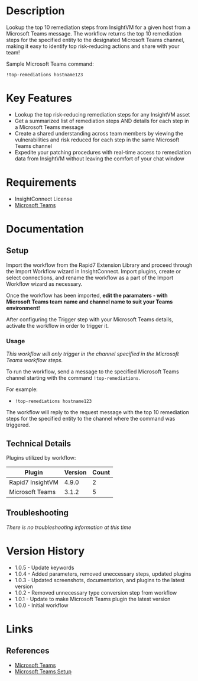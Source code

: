 # Description

Lookup the top 10 remediation steps from InsightVM for a given host from a Microsoft Teams message. The workflow returns the top 10 remediation steps for the specified entity to the designated Microsoft Teams channel, making it easy to identify top risk-reducing actions and share with your team!

Sample Microsoft Teams command:

`!top-remediations hostname123`

# Key Features

* Lookup the top risk-reducing remediation steps for any InsightVM asset
* Get a summarized list of remediation steps AND details for each step in a Microsoft Teams message
* Create a shared understanding across team members by viewing the vulnerabilities and risk reduced for each step in the same Microsoft Teams channel
* Expedite your patching procedures with real-time access to remediation data from InsightVM without leaving the comfort of your chat window

# Requirements

* InsightConnect License
* [Microsoft Teams](https://insightconnect.help.rapid7.com/docs/microsoft-teams)

# Documentation

## Setup

Import the workflow from the Rapid7 Extension Library and proceed through the Import Workflow wizard in InsightConnect. Import plugins, create or select connections, and rename the workflow as a part of the Import Workflow wizard as necessary.

Once the workflow has been imported, **edit the paramaters - with Microsoft Teams team name and channel name to suit your Teams environment!**

After configuring the Trigger step with your Microsoft Teams details, activate the workflow in order to trigger it.

### Usage

*This workflow will only trigger in the channel specified in the Microsoft Teams workflow steps.*

To run the workflow, send a message to the specified Microsoft Teams channel starting with the command `!top-remediations`.

For example:

* `!top-remediations hostname123`

The workflow will reply to the request message with the top 10 remediation steps for the specified entity to the channel where the command was triggered.

## Technical Details

Plugins utilized by workflow:

|Plugin|Version|Count|
|----|----|--------|
|Rapid7 InsightVM|4.9.0|2|
|Microsoft Teams|3.1.2|5|

## Troubleshooting

_There is no troubleshooting information at this time_

# Version History

* 1.0.5 - Update keywords
* 1.0.4 - Added parameters, removed uneccessary steps, updated plugins
* 1.0.3 - Updated screenshots, documentation, and plugins to the latest version
* 1.0.2 - Removed unnecessary type conversion step from workflow
* 1.0.1 - Update to make Microsoft Teams plugin the latest version
* 1.0.0 - Initial workflow

# Links

## References

* [Microsoft Teams](https://teams.microsoft.com)
* [Microsoft Teams Setup](https://insightconnect.help.rapid7.com/docs/microsoft-teams)
